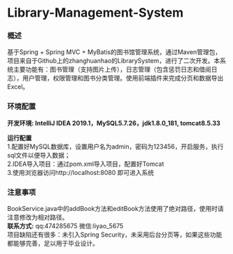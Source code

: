 # Library-Management-System
### 概述
基于Spring + Spring MVC + MyBatis的图书馆管理系统，通过Maven管理包，项目来自于Github上的zhanghuanhao的LibrarySystem，进行了二次开发。本系统主要功能有：图书管理（支持图片上传），日志管理（包含惩罚日志和借阅日志），用户管理，权限管理和图书分类管理。使用前端插件来完成分页和数据导出Excel。
### 环境配置        
**开发环境: IntelliJ IDEA 2019.1，MySQL5.7.26，jdk1.8.0_181, tomcat8.5.33**

**运行配置**  
1.配置好MySQL数据库，设置用户名为admin，密码为123456，开启服务，执行sql文件以便导入数据；  
2.IDEA导入项目：通过pom.xml导入项目，配置好Tomcat  
3.使用浏览器访问http://localhost:8080 即可进入系统
### 注意事项
BookService.java中的addBook方法和editBook方法使用了绝对路径，使用时请注意修改为相对路径。  
**联系方式:**
qq:474285675
微信:liyao_5675  
项目缺陷还有很多：未引入Spring Security，未采用后台分页等，如果这些功能都能够完善，足以用于毕业设计。
